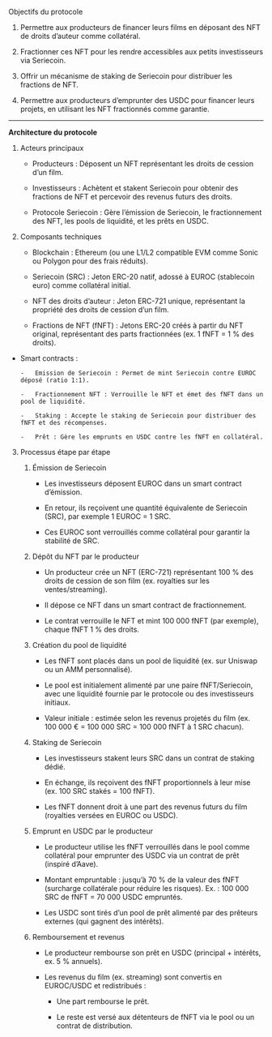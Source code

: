 Objectifs du protocole

1.  Permettre aux producteurs de financer leurs films en déposant des NFT de droits d’auteur comme collatéral.
    
2.  Fractionner ces NFT pour les rendre accessibles aux petits investisseurs via Seriecoin.
    
3.  Offrir un mécanisme de staking de Seriecoin pour distribuer les fractions de NFT.
    
4.  Permettre aux producteurs d’emprunter des USDC pour financer leurs projets, en utilisant les NFT fractionnés comme garantie.
----

**Architecture du protocole**

1. Acteurs principaux

	-   Producteurs : Déposent un NFT représentant les droits de cession d’un film.
    
	-   Investisseurs : Achètent et stakent Seriecoin pour obtenir des fractions de NFT et percevoir des revenus futurs des droits.
    
	-   Protocole Seriecoin : Gère l’émission de Seriecoin, le fractionnement des NFT, les pools de liquidité, et les prêts en  USDC.
    

2. Composants techniques

	-   Blockchain : Ethereum (ou une L1/L2 compatible EVM comme Sonic ou Polygon pour des frais réduits).
    
	-   Seriecoin (SRC) : Jeton ERC-20 natif, adossé à EUROC (stablecoin euro) comme collatéral initial.
    
	-   NFT des droits d’auteur : Jeton ERC-721 unique, représentant la propriété des droits de cession d’un film.
    
	-   Fractions de NFT (fNFT) : Jetons ERC-20 créés à partir du NFT original, représentant des parts fractionnées (ex. 1 fNFT = 1 % des droits).
    
-   Smart contracts :
    
	    -   Emission de Seriecoin : Permet de mint Seriecoin contre EUROC déposé (ratio 1:1).
        
	    -   Fractionnement NFT : Verrouille le NFT et émet des fNFT dans un pool de liquidité.
        
	    -   Staking : Accepte le staking de Seriecoin pour distribuer des fNFT et des récompenses.
        
	    -   Prêt : Gère les emprunts en USDC contre les fNFT en collatéral.
        

3. Processus étape par étape

	1.  Émission de Seriecoin
    
	    -   Les investisseurs déposent EUROC dans un smart contract d’émission.
        
	    -   En retour, ils reçoivent une quantité équivalente de Seriecoin (SRC), par exemple 1 EUROC = 1 SRC.
        
	    -   Ces EUROC sont verrouillés comme collatéral pour garantir la stabilité de SRC.
        
	2.  Dépôt du NFT par le producteur
    
	    -   Un producteur crée un NFT (ERC-721) représentant 100 % des droits de cession de son film (ex. royalties sur les ventes/streaming).
        
	    -   Il dépose ce NFT dans un smart contract de fractionnement.
        
	    -   Le contrat verrouille le NFT et mint 100  000 fNFT (par exemple), chaque fNFT 1 % des droits.
        
	3.  Création du pool de liquidité
    
	    -   Les fNFT sont placés dans un pool de liquidité (ex. sur Uniswap ou un AMM personnalisé).
        
	    -   Le pool est initialement alimenté par une paire fNFT/Seriecoin, avec une liquidité fournie par le protocole ou des investisseurs initiaux.
        
	    -   Valeur initiale : estimée selon les revenus projetés du film (ex. 100 000 € = 100 000 SRC = 100  000 fNFT à 1 SRC chacun).
        
	4.  Staking de Seriecoin
    
	    -   Les investisseurs stakent leurs SRC dans un contrat de staking dédié.
        
	    -   En échange, ils reçoivent des fNFT proportionnels à leur mise (ex. 100 SRC stakés = 100  fNFT).
        
	    -   Les fNFT donnent droit à une part des revenus futurs du film (royalties versées en EUROC ou USDC).
        
	5.  Emprunt en USDC par le producteur
    
	    -   Le producteur utilise les fNFT verrouillés dans le pool comme collatéral pour emprunter des USDC via un contrat de prêt (inspiré d’Aave).
        
	    -   Montant empruntable : jusqu’à 70 % de la valeur des fNFT (surcharge collatérale pour réduire les risques). Ex. : 100 000 SRC de fNFT = 70 000 USDC empruntés.
        
	    -   Les USDC sont tirés d’un pool de prêt alimenté par des prêteurs externes (qui gagnent des intérêts).
        
	6.  Remboursement et revenus
    
	    -   Le producteur rembourse son prêt en USDC (principal + intérêts, ex. 5 % annuels).
        
	    -   Les revenus du film (ex. streaming) sont convertis en EUROC/USDC et redistribués :
        
	        -   Une part rembourse le prêt.
            
	        -   Le reste est versé aux détenteurs de fNFT via le pool ou un contrat de distribution.
